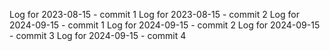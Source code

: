Log for 2023-08-15 - commit 1
Log for 2023-08-15 - commit 2
Log for 2024-09-15 - commit 1
Log for 2024-09-15 - commit 2
Log for 2024-09-15 - commit 3
Log for 2024-09-15 - commit 4
